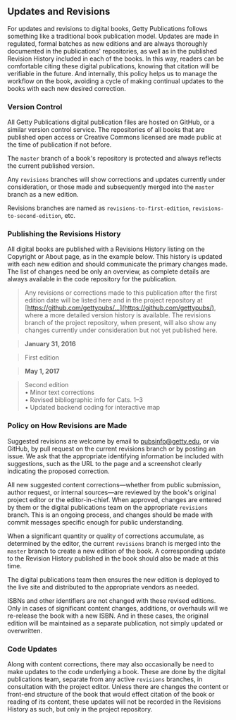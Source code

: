 ## Updates and Revisions

For updates and revisions to digital books, Getty Publications follows something like a traditional book publication model. Updates are made in regulated, formal batches as new editions and are always thoroughly documented in the publications' repositories, as well as in the published Revision History included in each of the books. In this way, readers can be comfortable citing these digital publications, knowing that citation will be verifiable in the future. And internally, this policy helps us to manage the workflow on the book, avoiding a cycle of making continual updates to the books with each new desired correction.

### Version Control

All Getty Publications digital publication files are hosted on GitHub, or a similar version control service. The repositories of all books that are published open access or Creative Commons licensed are made public at the time of publication if not before.

The `master` branch of a book's repository is protected and always reflects the current published version.

Any `revisions` branches will show corrections and updates currently under consideration, or those made and subsequently merged into the `master` branch as a new edition.

 Revisions branches are named as `revisions-to-first-edition`, `revisions-to-second-edition`, etc.

### Publishing the Revisions History

All digital books are published with a Revisions History listing on the Copyright or About page, as in the example below. This history is updated with each new edition and should communicate the primary changes made. The list of changes need be only an overview, as complete details are always available in the code repository for the publication.

> Any revisions or corrections made to this publication after the first edition date will be listed here and in the project repository at [https://github.com/gettypubs/...](https://github.com/gettypubs/), where a more detailed version history is available. The revisions branch of the project repository, when present, will also show any changes currently under consideration but not yet published here.

> **January 31, 2016**

> First edition

> **May 1, 2017**

> Second edition<br />
> • Minor text corrections<br />
> • Revised bibliographic info for Cats. 1–3<br />
> • Updated backend coding for interactive map

### Policy on How Revisions are Made

Suggested revisions are welcome by email to [pubsinfo@getty.edu](mailto:pubsinfo@getty.edu), or via GitHub, by pull request on the current revisions branch or by posting an issue. We ask that the appropriate identifying information be included with suggestions, such as the URL to the page and a screenshot clearly indicating the proposed correction.

All new suggested content corrections—whether from public submission, author request, or internal sources—are reviewed by the book's original project editor or the editor-in-chief. When approved, changes are entered by them or the digital publications team on the appropriate `revisions` branch. This is an ongoing process, and changes should be made with commit messages specific enough for public understanding.

When a significant quantity or quality of corrections accumulate, as determined by the editor, the current `revisions` branch is merged into the `master` branch to create a new edition of the book. A corresponding update to the Revision History published in the book should also be made at this time.

The digital publications team then ensures the new edition is deployed to the live site and distributed to the appropriate vendors as needed.

ISBNs and other identifiers are not changed with these revised editions. Only in cases of significant content changes, additions, or overhauls will we re-release the book with a new ISBN. And in these cases, the original edition will be maintained as a separate publication, not simply updated or overwritten.

### Code Updates

Along with content corrections, there may also occasionally be need to make updates to the code underlying a book. These are done by the digital publications team, separate from any active `revisions` branches, in consultation with the project editor. Unless there are changes the content or front-end structure of the book that would effect citation of the book or reading of its content, these updates will not be recorded in the Revisions History as such, but only in the project repository.
